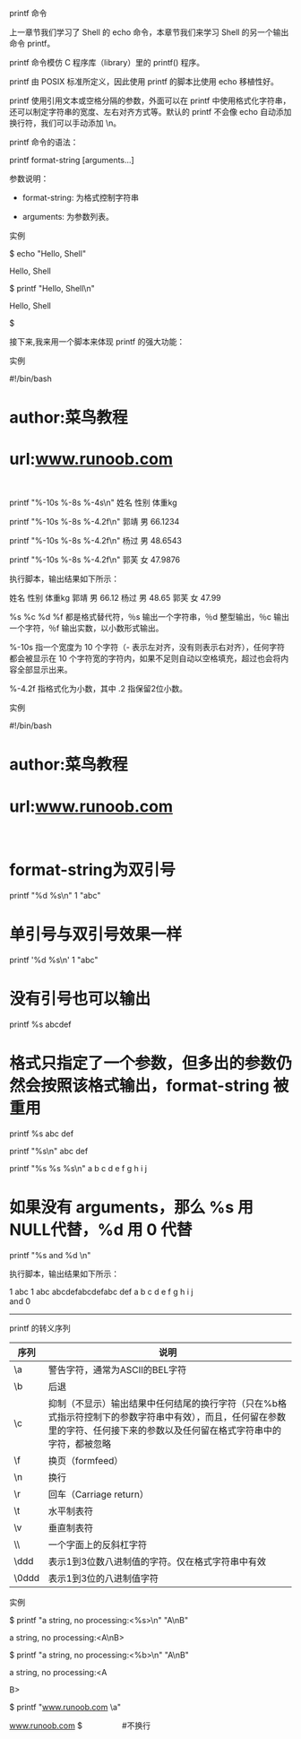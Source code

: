 printf 命令

上一章节我们学习了 Shell 的 echo 命令，本章节我们来学习 Shell 的另一个输出命令 printf。

printf 命令模仿 C 程序库（library）里的 printf() 程序。

printf 由 POSIX 标准所定义，因此使用 printf 的脚本比使用 echo 移植性好。

printf 使用引用文本或空格分隔的参数，外面可以在 printf 中使用格式化字符串，还可以制定字符串的宽度、左右对齐方式等。默认的 printf 不会像 echo 自动添加换行符，我们可以手动添加 \n。

printf 命令的语法：

printf  format-string  [arguments...]

参数说明：

- format-string: 为格式控制字符串

- arguments: 为参数列表。

实例

$ echo "Hello, Shell"

Hello, Shell

$ printf "Hello, Shell\n"

Hello, Shell

$

接下来,我来用一个脚本来体现 printf 的强大功能：

实例

#!/bin/bash

# author:菜鸟教程

# url:www.runoob.com

 

printf "%-10s %-8s %-4s\n" 姓名 性别 体重kg  

printf "%-10s %-8s %-4.2f\n" 郭靖 男 66.1234

printf "%-10s %-8s %-4.2f\n" 杨过 男 48.6543

printf "%-10s %-8s %-4.2f\n" 郭芙 女 47.9876

执行脚本，输出结果如下所示：

姓名     性别   体重kg
郭靖     男      66.12
杨过     男      48.65
郭芙     女      47.99

%s %c %d %f 都是格式替代符，％s 输出一个字符串，％d 整型输出，％c 输出一个字符，％f 输出实数，以小数形式输出。

%-10s 指一个宽度为 10 个字符（- 表示左对齐，没有则表示右对齐），任何字符都会被显示在 10 个字符宽的字符内，如果不足则自动以空格填充，超过也会将内容全部显示出来。

%-4.2f 指格式化为小数，其中 .2 指保留2位小数。

实例

#!/bin/bash

# author:菜鸟教程

# url:www.runoob.com

 

# format-string为双引号

printf "%d %s\n" 1 "abc"



# 单引号与双引号效果一样

printf '%d %s\n' 1 "abc"



# 没有引号也可以输出

printf %s abcdef



# 格式只指定了一个参数，但多出的参数仍然会按照该格式输出，format-string 被重用

printf %s abc def



printf "%s\n" abc def



printf "%s %s %s\n" a b c d e f g h i j



# 如果没有 arguments，那么 %s 用NULL代替，%d 用 0 代替

printf "%s and %d \n"

执行脚本，输出结果如下所示：

1 abc
1 abc
abcdefabcdefabc
def
a b c
d e f
g h i
j  
 and 0

---

printf 的转义序列

| 序列 | 说明 |
| - | - |
| \\a | 警告字符，通常为ASCII的BEL字符 |
| \\b | 后退 |
| \\c | 抑制（不显示）输出结果中任何结尾的换行字符（只在%b格式指示符控制下的参数字符串中有效），而且，任何留在参数里的字符、任何接下来的参数以及任何留在格式字符串中的字符，都被忽略 |
| \\f | 换页（formfeed） |
| \\n | 换行 |
| \\r | 回车（Carriage return） |
| \\t | 水平制表符 |
| \\v | 垂直制表符 |
| \\\\ | 一个字面上的反斜杠字符 |
| \\ddd | 表示1到3位数八进制值的字符。仅在格式字符串中有效 |
| \\0ddd | 表示1到3位的八进制值字符 |


实例

$ printf "a string, no processing:<%s>\n" "A\nB"

a string, no processing:<A\nB>



$ printf "a string, no processing:<%b>\n" "A\nB"

a string, no processing:<A

B>



$ printf "www.runoob.com \a"

www.runoob.com $                  #不换行